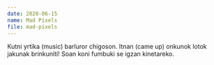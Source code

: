 ```yaml
---
date: 2020-06-15
name: Mad Pixels
file: mad-pixels
---
```


Kutni yrtika (music) barluror chigoson. Itnan (came up) onkunok lotok jakunak brinkuniti! Soan koni fumbuki se igzan kinetareko.